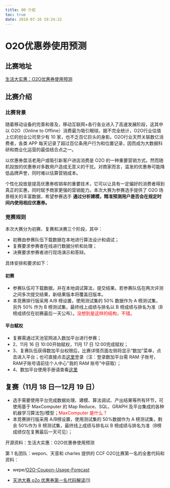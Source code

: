 ```yaml
---
title: 00 介绍
toc: true
date: 2018-07-16 19:24:22
---
```

# O2O优惠券使用预测


## 比赛地址

[生活大实惠：O2O优惠券使用预测](https://tianchi.aliyun.com/competition/introduction.htm?spm=5176.100067.5678.1.5ab46742gqgUmT&raceId=231587)


## 比赛介绍

### 比赛背景

​随着移动设备的完善和普及，移动互联网+各行各业进入了高速发展阶段，这其中以 O2O（Online to Offline）消费最为吸引眼球。据不完全统计，O2O行业估值上亿的创业公司至少有 10 家，也不乏百亿巨头的身影。O2O行业天然关联数亿消费者，各类 APP 每天记录了超过百亿条用户行为和位置记录，因而成为大数据科研和商业化运营的最佳结合点之一。


以优惠券盘活老用户或吸引新客户进店消费是 O2O 的一种重要营销方式。然而随机投放的优惠券对多数用户造成无意义的干扰。对商家而言，滥发的优惠券可能降低品牌声誉，同时难以估算营销成本。

个性化投放是提高优惠券核销率的重要技术，它可以让具有一定偏好的消费者得到真正的实惠，同时赋予商家更强的营销能力。本次大赛为参赛选手提供了 O2O 场景相关的丰富数据，希望参赛选手 **通过分析建模，精准预测用户是否会在规定时间内使用相应优惠券。**

### 竞赛规则

本次大赛分为初赛、复赛和决赛三个阶段，其中：

- 初赛由参赛队伍下载数据在本地进行算法设计和调试；
- 复赛要求参赛者在线进行数据分析和处理；
- 决赛要求参赛者进行现场演示和答辩。

具体安排和要求如下：

#### 初赛

- 参赛队伍可下载数据，并在本地调试算法，提交结果。若参赛队伍在两次评测之间多次提交结果，新结果版本将覆盖旧版本。
- 本竞赛排行版采用 A/B 榜设置，使用测试集的 50% 数据作为 A 榜测试集，另外 50% 作为 B 榜测试集，最终线上成绩与排名以 B 榜成绩与排名为准（B榜成绩仅在初赛最后一天公布）。<span style="color:red;">没想到是这样的结构，不错。</span>



#### 平台赋权

- 复赛需通过天池官网进入数加平台进行参赛；
- 2、11月 16 日 10:00开始赋权，11月 17 日 12:00完成赋权；
- 3、复赛队伍获得数加平台权限后，比赛详情页面左侧将显示“数加”菜单，点击进入平台；也可直接点击[这里](https://ide.shuju.aliyun.com/)登录（注：登录数加平台需 RAM 子账号， RAM子账号请前往个人中心"我的 RAM 账号"中获取）；
- 4、数加平台使用手册请查看[这里](https://bbs.aliyun.com/read/273638.html?spm=5176.bbsl254.0.0.7EgFqv)



## **复赛（11月 18 日—12月 19 日）**

- 选手需要使用平台完成数据处理、建模、算法调试、产出结果等所有环节，可使用基于 MaxComputer 的 Map Reduce、SQL、GRAPH 及平台集成的各种机器学习算法包/模型；<span style="color:red;">MaxComputer 是什么？</span>
- 本竞赛排行版采用 A/B榜设置，使用测试集的 50%数据作为 A 榜测试集，剩余 50%作为 B 榜测试集，最终线上成绩与排名以 B 榜成绩与排名为准（B榜成绩仅在复赛最后一天可见）；







开源资料：生活大实惠：O2O优惠券使用预测

第 1 名团队：wepon、天音和 charles 提供的 CCF O2O比赛第一名的全套代码和资料：



- wepe/[O2O-Coupon-Usage-Forecast](https://github.com/wepe/O2O-Coupon-Usage-Forecast)

- [天池大赛 o2o 优惠券第一名代码解读(1)](https://blog.csdn.net/fahaiL/article/details/75917689)
